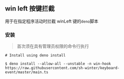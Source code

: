 ## win left 按键拦截

用于在指定程序活动时拦截 winLeft 键的`deno`脚本

### 安装
> 首次须在具有管理员权限的命令行执行
```
# Install using deno install

$ deno install --allow-all --unstable -n win-hook https://raw.githubusercontent.com/sh-winter/keyboard-event/master/main.ts
```